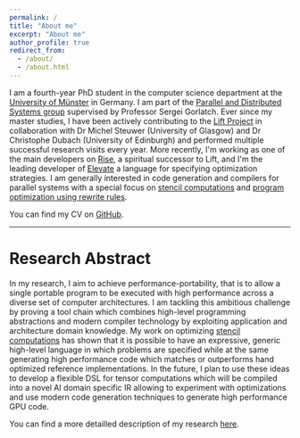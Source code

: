 ```yaml
---
permalink: /
title: "About me"
excerpt: "About me"
author_profile: true
redirect_from: 
  - /about/
  - /about.html
---
```


I am a fourth-year PhD student in the computer science department at the [University of Münster](https://www.uni-muenster.de/en/) in Germany.
I am part of the [Parallel and Distributed Systems group](https://www.uni-muenster.de/PVS/en/index.html) supervised by Professor Sergei Gorlatch.
Ever since my master studies, I have been actively contributing to the [Lift Project](http://www.lift-project.org) in collaboration with Dr Michel Steuwer (University of Glasgow) and Dr Christophe Dubach (University of Edinburgh) and performed multiple successful research visits every year.
More recently, I'm working as one of the main developers on [Rise](https://github.com/rise-lang), a spiritual successor to Lift, and I'm the leading developer of [Elevate](https://github.com/elevate-lang) a language for specifying optimization strategies.
I am generally interested in code generation and compilers for parallel systems with a special focus on [stencil computations](http://www.lift-project.org/stencils) and [program optimization using rewrite rules](https://bastianhagedorn.github.io/files/talks/2019/Google-Summit-2019.pdf).

You can find my CV on [GitHub](https://github.com/bastianhagedorn/cv/blob/master/hagedorn_cv.pdf).

---

Research Abstract
======
In my research, I aim to achieve performance-portability, that is to allow a single portable program to be executed with high performance across a diverse set of computer architectures. 
I am tackling this ambitious challenge by proving a tool chain which combines high-level programming abstractions and modern compiler technology by exploiting application and architecture domain knowledge.
My work on optimizing [stencil computations](/publications/2018/CGO) has shown that it is possible to have an expressive, generic high-level language in which problems are specified while at the same generating high performance code which matches or outperforms hand optimized reference implementations. 
In the future, I plan to use these ideas to develop a flexible DSL for tensor computations which will be compiled into a novel AI domain specific IR allowing to experiment with optimizations and use modern code generation techniques to generate high performance GPU code.

You can find a more detailled description of my research [here](/research).
